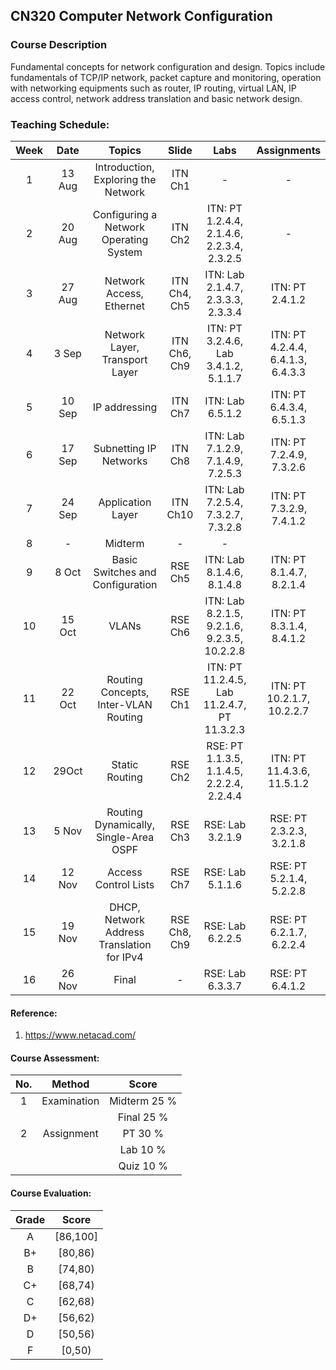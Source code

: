 ## CN320 Computer Network Configuration
### Course Description
   Fundamental concepts for network configuration and design. Topics include fundamentals of TCP/IP network, packet capture and monitoring, operation with networking equipments such as router, IP routing, virtual LAN, IP access control, network address translation and basic network design.

### Teaching Schedule: 
| Week | Date | Topics | Slide | Labs | Assignments |
|:--:|:--:|:--:|:--:|:--:|:--:|
| 1 | 13 Aug | Introduction, Exploring the Network | ITN Ch1 | - | - |
| 2 | 20 Aug |	Configuring a Network Operating System | ITN Ch2 | ITN: PT 1.2.4.4, 2.1.4.6, 2.2.3.4, 2.3.2.5 | - |
| 3 |	27 Aug | Network Access, Ethernet | ITN Ch4, Ch5  | ITN: Lab 2.1.4.7, 2.3.3.3, 2.3.3.4 | ITN: PT 2.4.1.2 |
| 4 | 3 Sep | Network Layer, Transport Layer |  ITN Ch6, Ch9 | ITN: PT 3.2.4.6, Lab 3.4.1.2, 5.1.1.7 | ITN: PT 4.2.4.4, 6.4.1.3, 6.4.3.3 |
| 5 |	10 Sep | IP addressing | ITN Ch7 | ITN: Lab 6.5.1.2 | ITN: PT 6.4.3.4, 6.5.1.3 |
| 6 |	17 Sep | Subnetting IP Networks | ITN Ch8 | ITN: Lab 7.1.2.9, 7.1.4.9, 7.2.5.3 | ITN: PT 7.2.4.9, 7.3.2.6 |
| 7 |	24 Sep | Application Layer | ITN Ch10 | ITN: Lab 7.2.5.4, 7.3.2.7, 7.3.2.8 | ITN: PT 7.3.2.9, 7.4.1.2 |
| 8 |	- | Midterm | - | - |
| 9 |	8 Oct | Basic Switches and Configuration | RSE Ch5 | ITN: Lab 8.1.4.6, 8.1.4.8 | ITN: PT 8.1.4.7, 8.2.1.4 |
| 10 | 15 Oct | VLANs | RSE Ch6 | ITN: Lab 8.2.1.5, 9.2.1.6, 9.2.3.5, 10.2.2.8 | ITN: PT 8.3.1.4, 8.4.1.2 | 
| 11 | 22 Oct | Routing Concepts, Inter-VLAN Routing | RSE Ch1 | ITN: PT 11.2.4.5, Lab 11.2.4.7, PT 11.3.2.3 | ITN: PT 10.2.1.7, 10.2.2.7 |
| 12 | 29Oct | Static Routing | RSE Ch2 | RSE: PT 1.1.3.5, 1.1.4.5, 2.2.2.4, 2.2.4.4 | ITN: PT 11.4.3.6, 11.5.1.2 | 
| 13 | 5 Nov | Routing Dynamically, Single-Area OSPF | RSE Ch3 | RSE: Lab 3.2.1.9 | RSE: PT 2.3.2.3, 3.2.1.8 | 
| 14 | 12 Nov | Access Control Lists | RSE Ch7 | RSE: Lab 5.1.1.6 | RSE: PT 5.2.1.4, 5.2.2.8 | RSE: Lab 6.2.2.5 | RSE: PT 6.2.1.7, 6.2.2.4 | 
| 15 | 19 Nov | DHCP, Network Address Translation for IPv4 | RSE Ch8, Ch9 | RSE: Lab 6.2.2.5 | RSE: PT 6.2.1.7, 6.2.2.4 |
| 16 | 26 Nov | Final | - | RSE: Lab 6.3.3.7 | RSE: PT 6.4.1.2 | 

#### Reference: 
   1. https://www.netacad.com/

#### Course Assessment: 
| No. | Method | Score | 
|:--:|:--:|:--:|
| 1 | Examination | Midterm 25 % |
| | | Final 25 % |
| 2 | Assignment | PT 30 % | 
| | | Lab 10 % |
| | | Quiz 10 % |


#### Course Evaluation: 
| Grade | Score |
|:--:|:--:|
| A | [86,100] |
| B+ | [80,86) |
| B | [74,80) |
| C+ | [68,74) |
| C |	[62,68) |
| D+ | [56,62) |
| D |	[50,56) |
| F | [0,50) |

